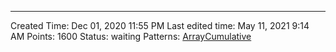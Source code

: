 ---
Created Time: Dec 01, 2020 11:55 PM
Last edited time: May 11, 2021 9:14 AM
Points: 1600
Status: waiting
Patterns: [Array](Array.md)[Cumulative](Cumulative.md)